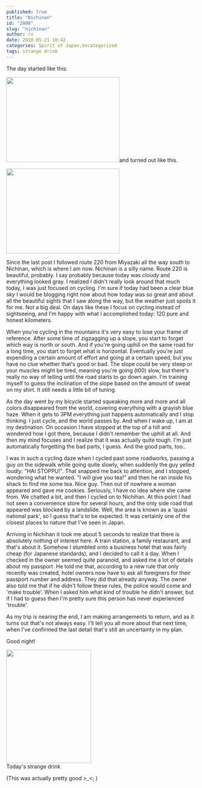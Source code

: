 ```yaml
---
published: true
title: "Nichinan"
id: "2800"
slug: "nichinan"
author: rv
date: 2010-05-21 10:42
categories: Spirit of Japan,Uncategorized
tags: strange drink
---
```

The day started like this:

<a href="https://s3.amazonaws.com/cfwblog/uploads/2010/05/img_4012.jpg"><img class="aligncenter size-medium wp-image-2802" title="IMG_4012" src="https://s3.amazonaws.com/cfwblog/uploads/2010/05/img_4012.jpg?w=300" alt="" width="300" height="225" /></a>and turned out like this.

<a href="https://s3.amazonaws.com/cfwblog/uploads/2010/05/img_40301.jpg"><img class="aligncenter size-medium wp-image-2803" title="IMG_4030" src="https://s3.amazonaws.com/cfwblog/uploads/2010/05/img_40301.jpg?w=300" alt="" width="300" height="225" /></a>

Since the last post I followed route 220 from Miyazaki all the way south to Nichinan, which is where I am now. Nichinan is a silly name. Route 220 is beautiful, probably. I say probably because today was cloudy and everything looked gray. I realized I didn't really look around that much today, I was just focused on cycling. I'm sure if today had been a clear blue sky I would be blogging right now about how today was so great and about all the beautiful sights that I saw along the way, but the weather just spoils it for me. Not a big deal. On days like these I focus on cycling instead of sightseeing, and I'm happy with what I accomplished today: 120 pure and honest kilometers.

When you're cycling in the mountains it's very easy to lose your frame of reference. After some time of zigzagging up a slope, you start to forget which way is north or south. And if you're going uphill on the same road for a long time, you start to forget what is horizontal. Eventually you're just expending a certain amount of effort and going at a certain speed, but you have no clue whether that's good or bad. The slope could be very steep or your muscles might be tired, meaning you're going (t00) slow, but there's really no way of telling until the road starts to go down again. I'm training myself to guess the inclination of the slope based on the amount of sweat on my shirt. It still needs a little bit of tuning.

As the day went by my bicycle started squeaking more and more and all colors disappeared from the world, covering everything with a grayish blue haze. When it gets to 3PM everything just happens automatically and I stop thinking. I just cycle, and the world passes by. And when I wake up, I am at my destination. On occasion I have stopped at the top of a hill and wondered how I got there, because I didn't remember the uphill at all. And then my mind focuses and I realize that it was actually quite tough. I'm just automatically forgetting the bad parts, I guess. And the good parts, too..

I was in such a cycling daze when I cycled past some roadworks, passing a guy on the sidewalk while going quite slowly, when suddenly the guy yelled loudly: "HAI STOPPU!". That snapped me back to attention, and I stopped, wondering what he wanted. "I will give you tea!" and then he ran inside his shack to find me some tea. Nice guy. Then out of nowhere a woman appeared and gave me cookies. Seriously, I have no idea where she came from. We chatted a bit, and then I cycled on to Nichihan. At this point I had not seen a convenience store for several hours, and the only side road that appeared was blocked by a landslide. Well, the area is known as a 'quasi national park', so I guess that's to be expected. It was certainly one of the closest places to nature that I've seen in Japan.

Arriving in Nichihan it took me about 5 seconds to realize that there is absolutely nothing of interest here. A train station, a family restaurant, and that's about it. Somehow I stumbled onto a business hotel that was fairly cheap (for Japanese standards), and I decided to call it a day. When I checked in the owner seemed quite paranoid, and asked me a lot of details about my passport. He told me that, according to a new rule that only recently was created, hotel owners now have to ask all foreigners for their passport number and address. They did that already anyway. The owner also told me that if he didn't follow these rules, the police would come and 'make trouble'. When I asked him what kind of trouble he didn't answer, but if I had to guess then I'm pretty sure this person has never experienced 'trouble'.

As my trip is nearing the end, I am making arrangements to return, and as it turns out that's not always easy. I'll tell you all more about that next time, when I've confirmed the last detail that's still an uncertainty in my plan.

Good night!

<div class="caption">
<a href="https://s3.amazonaws.com/cfwblog/uploads/2010/05/img_40191.jpg"><img class="size-medium wp-image-2805" title="IMG_4019" src="https://s3.amazonaws.com/cfwblog/uploads/2010/05/img_40191.jpg?w=225" alt="" width="225" height="300" /></a>
<div class="caption-text">Today&#039;s strange drink</div>
</div>

(This was actually pretty good &gt;_&lt;; )
